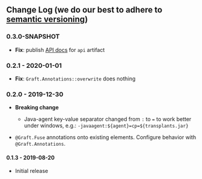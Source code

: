 ## Change Log (we do our best to adhere to [semantic versioning](http://semver.org/))

### 0.3.0-SNAPSHOT

- **Fix**: publish [API docs] for `api` artifact

 [API docs]: https://www.javadoc.io/doc/net.onedaybeard.graftt/api/latest/index.html 


### 0.2.1 - 2020-01-01

- **Fix**: `Graft.Annotations::overwrite` does nothing
 

### 0.2.0 - 2019-12-30

- **Breaking change**
  - Java-agent key-value separator changed from `:` to `=` to work better
    under windows, e.g.: `-javaagent:${agent}=cp=${transplants.jar}`

- `@Graft.Fuse` annotations onto existing elements. Configure behavior
   with `@Graft.Annotations`. 

#### 0.1.3 - 2019-08-20

- Initial release
